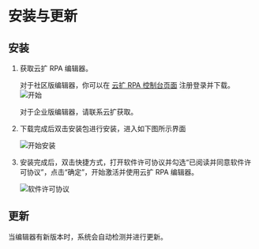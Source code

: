 # 安装与更新

## 安装

1. 获取云扩 RPA 编辑器。

   对于社区版编辑器，你可以在 [云扩 RPA 控制台页面](https://console.encoo.com/#/user/register) 注册登录并下载。
   ![开始](https://docimages.blob.core.chinacloudapi.cn/images/Studio/Settings/downloadexe.png)

   对于企业版编辑器，请联系云扩获取。

2. 下载完成后双击安装包进行安装，进入如下图所示界面
  
   ![开始安装](https://docimages.blob.core.chinacloudapi.cn/images/Studio/Settings/startInstallation.png)

3. 安装完成后，双击快捷方式，打开软件许可协议并勾选“已阅读并同意软件许可协议”，点击“确定”，开始激活并使用云扩 RPA 编辑器。  

   ![软件许可协议](https://docimages.blob.core.chinacloudapi.cn/images/Studio/Settings/%E5%8D%8F%E8%AE%AE.png)

## 更新

当编辑器有新版本时，系统会自动检测并进行更新。
  
   <!-- ![更新](https://docimages.blob.core.chinacloudapi.cn/images/Studio/Settings/update.PNG) -->
